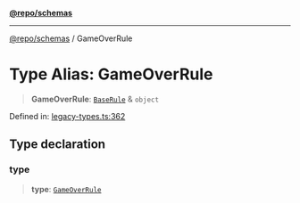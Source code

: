 [**@repo/schemas**](../README.md)

---

[@repo/schemas](../README.md) / GameOverRule

# Type Alias: GameOverRule

> **GameOverRule**: [`BaseRule`](BaseRule.md) & `object`

Defined in: [legacy-types.ts:362](https://github.com/alexqguo/drinking-board-game-v3/blob/15932662279983c0f0b2a6fa59ef653227975f0d/packages/schemas/src/legacy-types.ts#L362)

## Type declaration

### type

> **type**: [`GameOverRule`](../enumerations/RuleType.md#gameoverrule)
